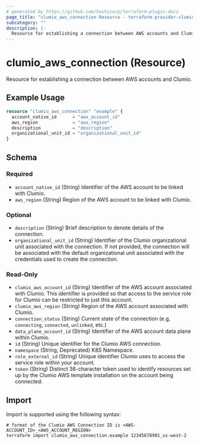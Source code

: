 ```yaml
---
# generated by https://github.com/hashicorp/terraform-plugin-docs
page_title: "clumio_aws_connection Resource - terraform-provider-clumio"
subcategory: ""
description: |-
  Resource for establishing a connection between AWS accounts and Clumio.
---
```


# clumio_aws_connection (Resource)

Resource for establishing a connection between AWS accounts and Clumio.

## Example Usage

```terraform
resource "clumio_aws_connection" "example" {
  account_native_id      = "aws_account_id"
  aws_region             = "aws_region"
  description            = "description"
  organizational_unit_id = "organizational_unit_id"
}
```

<!-- schema generated by tfplugindocs -->
## Schema

### Required

- `account_native_id` (String) Identifier of the AWS account to be linked with Clumio.
- `aws_region` (String) Region of the AWS account to be linked with Clumio.

### Optional

- `description` (String) Brief description to denote details of the connection.
- `organizational_unit_id` (String) Identifier of the Clumio organizational unit associated with the connection. If not provided, the connection will be associated with the default organizational unit associated with the credentials used to create the connection.

### Read-Only

- `clumio_aws_account_id` (String) Identifier of the AWS account associated with Clumio. This identifier is provided so that access to the service role for Clumio can be restricted to just this account.
- `clumio_aws_region` (String) Region of the AWS account associated with Clumio.
- `connection_status` (String) Current state of the connection (e.g, `connecting`, `connected`, `unlinked`, etc.)
- `data_plane_account_id` (String) Identifier of the AWS account data plane within Clumio.
- `id` (String) Unique identifier for the Clumio AWS connection.
- `namespace` (String, Deprecated) K8S Namespace.
- `role_external_id` (String) Unique identifier Clumio uses to access the service role within your account.
- `token` (String) Distinct 36-character token used to identify resources set up by the Clumio AWS template installation on the account being connected.

## Import

Import is supported using the following syntax:

```shell
# format of the Clumio AWS Connection ID is <AWS-ACCOUNT_ID>_<AWS_ACCOUNT_REGION>
terraform import clumio_aws_connection.example 12345678901_us-west-2
```
